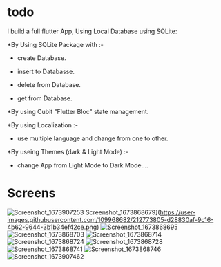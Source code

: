 # todo

I build a full flutter App, Using Local Database using SQLite:

*By Using SQLite Package with :-

- create Database.

- insert to Databasse.

- delete from Database.

- get from Database.

*By using Cubit "Flutter Bloc" state management.

*By using Localization :-

- use multiple language and change from one to other.

*By useing Themes (dark & Light Mode) :-

- change App from Light Mode to Dark Mode....

# Screens

![Screenshot_1673907253](https://user-images.githubusercontent.com/109968682/212773931-39e58eab-bbc4-42ac-b6c6-b0e63d2c1257.png)
Screenshot_1673868679](https://user-images.githubusercontent.com/109968682/212773805-d28830af-9c16-4b62-9644-3b1b34ef42ce.png)
![Screenshot_1673868695](https://user-images.githubusercontent.com/109968682/212773813-a5f9d679-df9a-459a-a1d7-4b5110c33c04.png)
![Screenshot_1673868703](https://user-images.githubusercontent.com/109968682/212773820-c0046d33-0461-4909-9f76-755533b4c14d.png)
![Screenshot_1673868714](https://user-images.githubusercontent.com/109968682/212773830-86f953a6-24bd-4184-a3cd-4dd8ae49bddf.png)
![Screenshot_1673868724](https://user-images.githubusercontent.com/109968682/212773837-00248836-c9a2-4484-9583-946533b79c58.png)
![Screenshot_1673868728](https://user-images.githubusercontent.com/109968682/212773853-e8bd2fcf-132f-4ede-9718-cad90f31fb72.png)
![Screenshot_1673868741](https://user-images.githubusercontent.com/109968682/212773865-51c0bedc-fa74-4aeb-b90b-252fab15668b.png)
![Screenshot_1673868746](https://user-images.githubusercontent.com/109968682/212773876-b095ea3c-68a8-4bf6-b2ac-c2f8490fa015.png)
![Screenshot_1673907462](https://user-images.githubusercontent.com/109968682/212773922-370462f4-ff36-4a2f-9f75-fb4dfe574d9a.png)
